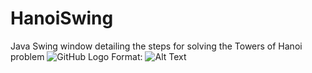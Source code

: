 # HanoiSwing
Java Swing window detailing the steps for solving the Towers of Hanoi problem
![GitHub Logo](https://github.com/razvanmelecciu/HanoiSwing/GUI.PNG)
Format: ![Alt Text](url)
